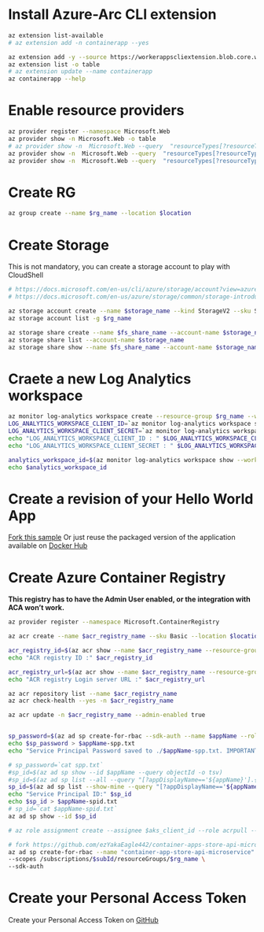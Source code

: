 # Install Azure-Arc CLI extension

```sh
az extension list-available
# az extension add -n containerapp --yes

az extension add -y --source https://workerappscliextension.blob.core.windows.net/azure-cli-extension/containerapp-0.2.0-py2.py3-none-any.whl 
az extension list -o table
# az extension update --name containerapp
az containerapp --help

```

#  Enable resource providers
```sh
az provider register --namespace Microsoft.Web
az provider show -n Microsoft.Web -o table
# az provider show -n  Microsoft.Web --query  "resourceTypes[?resourceType == 'workerApps']".locations 
az provider show -n  Microsoft.Web --query  "resourceTypes[?resourceType == 'containerApps']".locations
az provider show -n  Microsoft.Web --query  "resourceTypes[?resourceType == 'kubeEnvironments']".locations 
```



# Create RG
```sh
az group create --name $rg_name --location $location
```

# Create Storage

This is not mandatory, you can create a storage account to play with CloudShell

```sh
# https://docs.microsoft.com/en-us/cli/azure/storage/account?view=azure-cli-latest#az-storage-account-create
# https://docs.microsoft.com/en-us/azure/storage/common/storage-introduction#types-of-storage-accounts

az storage account create --name $storage_name --kind StorageV2 --sku Standard_LRS -g $rg_name --location $location --https-only true
az storage account list -g $rg_name

az storage share create --name $fs_share_name --account-name $storage_name
az storage share list --account-name $storage_name
az storage share show --name $fs_share_name --account-name $storage_name

```

# Craete a new Log Analytics workspace
```sh
az monitor log-analytics workspace create --resource-group $rg_name --workspace-name $analytics_workspace_name
LOG_ANALYTICS_WORKSPACE_CLIENT_ID=`az monitor log-analytics workspace show --query customerId -g $rg_name -n $analytics_workspace_name --out tsv`
LOG_ANALYTICS_WORKSPACE_CLIENT_SECRET=`az monitor log-analytics workspace get-shared-keys --query primarySharedKey -g $rg_name -n $analytics_workspace_name --out tsv`
echo "LOG_ANALYTICS_WORKSPACE_CLIENT_ID : " $LOG_ANALYTICS_WORKSPACE_CLIENT_ID
echo "LOG_ANALYTICS_WORKSPACE_CLIENT_SECRET : " $LOG_ANALYTICS_WORKSPACE_CLIENT_SECRET

analytics_workspace_id=$(az monitor log-analytics workspace show --workspace-name $analytics_workspace_name -g $rg_name --query "id" --output tsv)
echo $analytics_workspace_id

```

# Create a revision of your Hello World App
[Fork this sample](https://github.com/ezYakaEagle442/azurecontainerapps-helloworld)
Or just reuse the packaged version of the application available on [Docker Hub](https://hub.docker.com/r/pinpindock/azconapps)

# Create Azure Container Registry

**This registry has to have the Admin User enabled, or the integration with ACA won’t work.**
```sh
az provider register --namespace Microsoft.ContainerRegistry

az acr create --name $acr_registry_name --sku Basic --location $location -g $rg_name --workspace $analytics_workspace_id

acr_registry_id=$(az acr show --name $acr_registry_name --resource-group $rg_name --query "id" --output tsv)
echo "ACR registry ID :" $acr_registry_id

acr_registry_url=$(az acr show --name $acr_registry_name --resource-group $rg_name --query "loginServer" --output tsv)
echo "ACR registry Login server URL :" $acr_registry_url

az acr repository list --name $acr_registry_name
az acr check-health --yes -n $acr_registry_name 

az acr update -n $acr_registry_name --admin-enabled true


sp_password=$(az ad sp create-for-rbac --sdk-auth --name $appName --role contributor --scopes /subscriptions/$subId/resourceGroups/$rg_name --query password --output tsv)
echo $sp_password > $appName-spp.txt
echo "Service Principal Password saved to ./$appName-spp.txt. IMPORTANT Keep your password ..." 

# sp_password=`cat spp.txt`
#sp_id=$(az ad sp show --id $appName --query objectId -o tsv)
#sp_id=$(az ad sp list --all --query "[?appDisplayName=='${appName}'].{appId:appId}" --output tsv)
sp_id=$(az ad sp list --show-mine --query "[?appDisplayName=='${appName}'].{appId:appId}" --output tsv)
echo "Service Principal ID:" $sp_id 
echo $sp_id > $appName-spid.txt
# sp_id=`cat $appName-spid.txt`
az ad sp show --id $sp_id

# az role assignment create --assignee $aks_client_id --role acrpull --scope $acr_registry_id

# fork https://github.com/ezYakaEagle442/container-apps-store-api-microservice
az ad sp create-for-rbac --name "container-app-store-api-microservice" --role contributor \
--scopes /subscriptions/$subId/resourceGroups/$rg_name \
--sdk-auth

```

# Create your Personal Access Token

Create your Personal Access Token on [GitHub](https://github.com/settings/tokens)
```sh

```